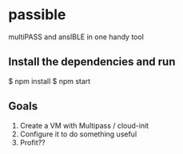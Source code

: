 # passible
multiPASS and ansIBLE in one handy tool

## Install the dependencies and run
$ npm install 
$ npm start

## Goals
1. Create a VM with Multipass / cloud-init
1. Configure it to do something useful
1. Profit??